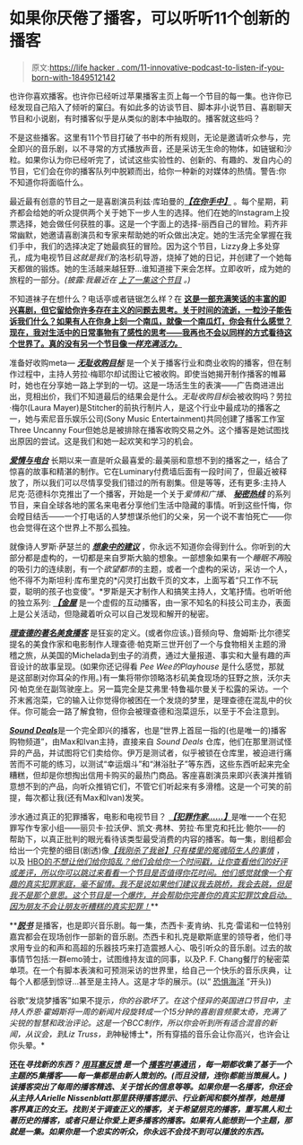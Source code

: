 # 如果你厌倦了播客，可以听听11个创新的播客

> 原文:[https://life hacker . com/11-innovative-podcast-to-listen-if-you-born-with-1849512142](https://lifehacker.com/11-innovative-podcasts-to-listen-to-if-youre-bored-with-1849512142)

也许你喜欢播客。也许你已经听过苹果播客主页上每一个节目的每一集。也许你已经发现自己陷入了倾听的窠臼。有如此多的访谈节目、脚本非小说节目、喜剧聊天节目和小说剧，有时播客似乎是从类似的剧本中抽取的。播客就这些吗？

不是这些播客。这里有11个节目打破了书中的所有规则，无论是邀请听众参与，完全即兴的音乐剧，以不寻常的方式播放声音，还是采访无生命的物体，如链锯和沙粒。如果你认为你已经听完了，试试这些实验性的、创新的、有趣的、发自内心的节目，它们会在你的播客队列中脱颖而出，给你一种新的对媒体的热情。警告:你不知道你将面临什么。

最近最有创意的节目之一是喜剧演员利兹·库珀曼的[***【在你手中】***](https://pod.link/1613273356) 。每个星期，莉齐都会给她的听众提供两个关于她下一步人生的选择。他们在她的Instagram上投票选择，她会做任何获胜的事。这是一个字面上的选择-丽西自己的冒险。莉齐非常幽默，她邀请喜剧演员和专家来帮助她的听众做出决定。她的生活完全掌握在我们手中，我们的选择决定了她最疯狂的冒险。因为这个节目，Lizzy身上多处穿孔，成为电视节目*这就是我们*的洛杉矶导游，烧掉了她的日记，并创建了一个她每天都做的锻炼。她的生活越来越狂野…谁知道接下来会怎样。立即收听，成为她的旅程的一部分。*(披露:我最近在* [*上了一集这个节目*](https://pod.link/1613273356/episode/31a2e96ab3ccea05d8b075293e21873c) *。)*

不知道袜子在想什么？电话亭或者链锯怎么样？在 [**这是一部充满笑话的丰富的即兴喜剧，但它留给你许多存在主义的问题去思考。关于时间的流逝，一粒沙子能告诉我们什么？如果有人在你身上刻一个南瓜，就像一个南瓜灯，你会有什么感觉？现在，我对生活中的日常事物有了感性的思考——我再也不会以同样的方式看待这个世界了。真的没有另一个节目像*一样充满活力。***](https://pod.link/1388419519)

准备好收购meta— [***无耻收购目标***](https://pod.link/1630806641) 是一个关于播客行业和商业收购的播客，但在制作过程中，主持人劳拉·梅耶尔却试图让它被收购。即使当她揭开制作播客的帷幕时，她也在分享她一路上学到的一切。这是一场活生生的表演——广告商进进出出，竞相出价，我们不知道最后的结果会是什么。*无耻收购目标*会被收购吗？劳拉·梅尔(Laura Mayer)是Stitcher的前执行制片人，是这个行业中最成功的播客之一，她与索尼音乐娱乐公司(Sony Music Entertainment)共同创建了播客工作室Three Uncanny Four但她总是被排除在播客收购交易之外。这个播客是她试图找出原因的尝试。这是我们和她一起欢笑和学习的机会。

[***爱情与电台***](https://pod.link/84389707) 长期以来一直是听众最喜爱的:最美丽和意想不到的播客之一，结合了惊喜的故事和精湛的制作。它在Luminary付费墙后面有一段时间了，但最近被释放了，所以我们可以尽情享受我们错过的所有剧集。但是等等，还有更多:主持人尼克·范德科尔克推出了一个播客，开始是一个关于*爱情和广播*、 [***秘密热线***](https://pod.link/1507242265) 的系列节目，来自全球各地的匿名来电者分享他们生活中隐藏的事情。听到这些忏悔，你会瞠目结舌——一个打电话的人梦想谋杀他们的父亲，另一个说不害怕死亡——你也会觉得在这个世界上不那么孤独。

就像诗人罗斯·萨瑟兰的 [***想象中的建议***](https://pod.link/932284415) ，你永远不知道你会得到什么。你听到的大部分都是虚构的，一切都是来自罗斯大脑的想象。一部想象如果有一个*睡眠不再*般的吸引力的连续剧，有一个*欲望都市*的主题，或者一个虚构的采访，采访一个人，他不得不为斯坦利·库布里克的*闪灵打出数千页的文本，上面写着“只工作不玩耍，聪明的孩子也变傻”。*罗斯是天才制作人和搞笑主持人，文笔抒情。也听听他的独立系列: [***【金屋***](https://pod.link/1530106862) 是一个虚假的互动播客，由一家不知名的科技公司主办，表面上是公关活动，但隐藏着听众可以自己发现和解开的秘密。

[***理查德的著名美食播客***](https://pod.link/1016056733) 是狂妄的定义。(或者你应该。)音频向导、詹姆斯·比尔德奖提名的美食作家和电影制作人理查德·帕克斯三世开创了一个与食物相关主题的滑稽之旅，从美国的Michelada到虫子的消费，通过大量报道、事实和大量有趣的声音设计的故事呈现。(如果你还记得看 *Pee Wee的Playhouse* 是什么感觉，那就是这部剧对你耳朵的作用。)有一集将带你领略洛杉矶美食现场的狂野之旅，沃尔夫冈·帕克坐在副驾驶座上。另一篇完全是艾弗里·特鲁福尔曼关于松露的采访。一个芥末酱泡菜，它的输入让你觉得你被困在一个发烧的梦里，是理查德在混乱中的伙伴。你可能会一路了解食物，但你会被理查德和泡菜逗乐，以至于不会注意到。

[***Sound Deals***](https://pod.link/1574973519)是一个完全即兴的播客，也是“世界上首屈一指的(也是唯一的)播客购物频道”，由Max和Ivan主持，直接来自 *Sound Deals* 仓库，他们在那里测试怪异的产品，并试图将它们卖给你。伊万是测试者，似乎被锁在仓库里，被迫进行痛苦而不可能的练习，以测试“幸运烟斗”和“淋浴肚子”等东西，这些东西听起来完全糟糕，但却是你想掏出信用卡购买的最热门商品。客座喜剧演员来即兴表演并推销意想不到的产品，向听众推销它们，不管它们听起来有多滑稽。这是一个可笑的前提，每次都让我(还有Max和Ivan)发笑。

涉水通过真正的犯罪播客，电影和电视节目？ [***【犯罪作家……】***](https://pod.link/949195280)是唯一一个在犯罪写作专家小组——丽贝卡·拉沃伊、凯文·弗林、劳拉·布里克和托比·鲍尔——的帮助下，以真正批判的眼光看待该类型最受消费的内容的播客。每一集，剧组都会给出一个完整的细目(剧透)像[*【我刚杀了我爸】*](http://www.crimewriterson.com/listen/ijustkilledmydad)*[*只有楼里的冤魂*](http://www.crimewriterson.com/listen/onlymurders2)*[*陌生人的事情*](http://www.crimewriterson.com/listen/strangerthings41) ，以及 [HBO的*不想让他们给你捣乱？他们会给你一个时间戳，让你查看他们的好评或差评，所以你可以跳过来看看一个节目是否值得你花时间。他们感觉就像一个有趣的真实犯罪家庭，毫不留情。我不是说如果他们建议我去跳桥，我会去跳，但是我不是那个意思。这个节目是一个爆炸，并会帮助你完善你的真实犯罪饮食启动。因为朋友不会让朋友听糟糕的真实犯罪！*](http://www.crimewriterson.com/listen/hbostaircase)**

 **[***脱书***](https://pod.link/1260742439) 是播客，也是即兴音乐剧。每一集，杰西卡·麦肯纳、扎克·雷诺和一位特别嘉宾都会在现场创作一部新的音乐剧。杰西卡和扎克是歇斯底里的领导者，他们寻求用专业的和声和高超的乐器技巧来打造震撼人心、吸引听众的音乐剧。过去的故事情节包括:一群emo骑士，试图维持友谊的同事，以及P. F. Chang餐厅的秘密菜单项。在一个有脚本表演和可预测采访的世界里，给自己一个快乐的音乐庆典，让每个人都感到惊讶…甚至是主持人。这是才华的展示。(以“ [恐惧海洋](https://pod.link/1260742439/episode/8e627af772ab1012bb21850fcc3b46b0) ”开头))

谷歌“发烧梦播客”如果不提示[](https://pod.link/1495040657)*，你的谷歌坏了。在这个怪异的英国进口节目中，主持人乔恩·霍姆斯将一周的新闻片段旋转成一个15分钟的喜剧音频蒙太奇，充满了尖锐的智慧和政治评论。这是一个BCC制作，所以你会听到所有适合混音的新闻，从议会，到Liz Truss，到*神秘博士*，所有穿插的音乐会让你高兴，也许会让你头晕。*

 **还在*寻找新的东西？ [***用耳塞反馈***](https://pod.link/feedbackwithearbuds) 是一个 [播客时事通讯](https://www.earbudspodcastcollective.org/earbudspodcast-podcast-feedback) ，每一期都收集了基于一个主题的5集播客——每一集都是由新人策划的。(而且没错，连*你*都能当策展人。)该播客突出了每周的播客精选、关于馆长的信息等等。如果你是一名播客，你还会从主持人Arielle Nissenblatt那里获得播客提示、行业新闻和额外推荐，她是播客界真正的女王。找到关于调查正义的播客，关于希望朋克的播客，重写黑人和土著历史的播客，或者只是让你爱上更多播客的播客。如果有人能想到一个主题，那就是一集。如果你是一个忠实的听众，你永远不会找不到可以播放的东西。***